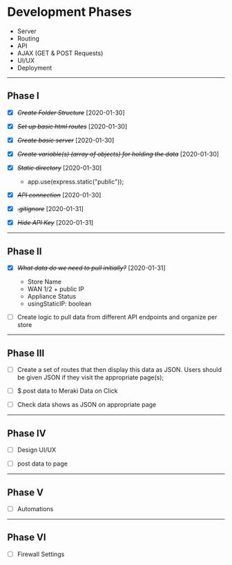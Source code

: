 # Development Phases

* Server
* Routing
* API
* AJAX (GET & POST Requests)
* UI/UX
* Deployment

--------------------------------------------------------------------------------------------

## Phase I 

* [X] ~~*Create Folder Structure*~~ [2020-01-30]

* [X] ~~*Set up basic html routes*~~ [2020-01-30]

* [X] ~~*Create basic server*~~ [2020-01-30]

* [X] ~~*Create variable(s) (array of objects) for holding the data*~~ [2020-01-30]

* [X] ~~*Static directory*~~ [2020-01-30]
    
    * app.use(express.static("public"));

* [X] ~~*API connection*~~ [2020-01-30] 

* [X] ~~*.gitignore*~~ [2020-01-31]

* [X] ~~*Hide API Key*~~ [2020-01-31]

--------------------------------------------------------------------------------------------

## Phase II

* [X] ~~*What data do we need to pull initially?*~~ [2020-01-31] 

    * Store Name
    * WAN 1/2 + public IP
    * Appliance Status
    * usingStaticIP: boolean

* [ ] Create logic to pull data from different API endpoints and organize per store
  
--------------------------------------------------------------------------------------------

## Phase III

* [ ] Create a set of routes that then display this data as JSON. Users should be given JSON if they visit the appropriate page(s);

* [ ] $.post data to Meraki Data on Click

* [ ] Check data shows as JSON on appropriate page

--------------------------------------------------------------------------------------------

## Phase IV

* [ ] Design UI/UX

* [ ] post data to page

--------------------------------------------------------------------------------------------

## Phase V

* [ ] Automations

--------------------------------------------------------------------------------------------

## Phase VI

* [ ] Firewall Settings





